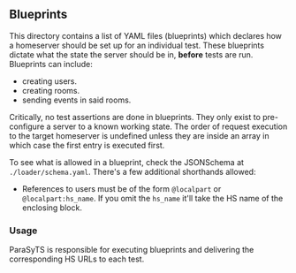 ## Blueprints

This directory contains a list of YAML files (blueprints) which declares how a homeserver should be set up for an individual test.
These blueprints dictate what the state the server should be in, **before** tests are run. Blueprints can include:
 - creating users.
 - creating rooms.
 - sending events in said rooms.

Critically, no test assertions are done in blueprints. They only exist to pre-configure a server to a known working state. The order of
request execution to the target homeserver is undefined unless they are inside an array in which case the first entry is executed first.

To see what is allowed in a blueprint, check the JSONSchema at `./loader/schema.yaml`. There's a few additional shorthands allowed:
 - References to users must be of the form `@localpart` or `@localpart:hs_name`. If you omit the `hs_name` it'll take the HS name of the enclosing block.

### Usage

ParaSyTS is responsible for executing blueprints and delivering the corresponding HS URLs to each test.